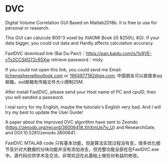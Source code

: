 # DVC
Digital Volume Correlation GUI Based on Matlab2018b.
It is free to use for personal or reaserch.

This GUI can calucute 800^3 voxel by XIAOMI Book (i5 8250U, 8G). If your data bigger, you could cut data and Hardly affects calculation accuracy.

FastDVC download link (Bai Du Pan/)：https://pan.baidu.com/s/1o9VE-vTx2CCSitG72c65Xw 
retrieve password：midy. 

If you could not open this link, you could send me Email: lichengsheng@outlook.com or 1964977182@qq.com;
中国朋友可以直接发qq邮箱，out邮箱有传输文件大小限制25M.

After install FastDVC, please send your Host name of PC and cpuID, then you will sended a password.

I real sorry for my English, maybe the tutorials's English very bad. And I will  try my best to update the User Guide!

A paper about the improved DVC algorithm have sent to Zeondo (https://zenodo.org/record/3600641#.XhXmUe7iv_U) and ResearchGate, and DOI:10.5281/zenodo.3600641.

FastDVC MTALAB code 只有基本功能，但是算法实现过程没有变，很多优化细节及针对大数据的分块功能并没有添加进去，但完整功能全部在在FastDVC.exe中。源代码仅供学术及交流，非常欢迎在此基础上做任何有益的修改。
